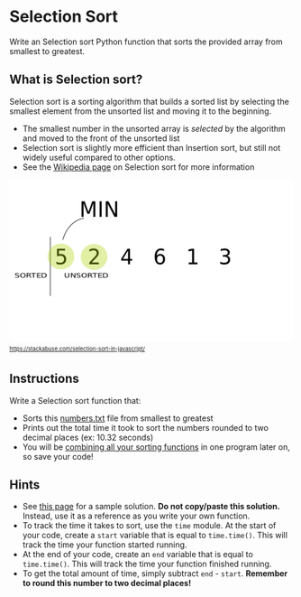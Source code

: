 # Selection Sort
Write an Selection sort Python function that sorts the provided array from smallest to greatest.

## What is Selection sort?
Selection sort is a sorting algorithm that builds a sorted list by selecting the smallest element from the unsorted list and moving it to the beginning.
* The smallest number in the unsorted array is *selected* by the algorithm and moved to the front of the unsorted list
* Selection sort is slightly more efficient than Insertion sort, but still not widely useful compared to other options.
* See the [Wikipedia page](https://en.wikipedia.org/wiki/Selection_sort) on Selection sort for more information

![Selection sort](../images/selection_sort.gif)
<sub><sup>https://stackabuse.com/selection-sort-in-javascript/</sub></sup>

## Instructions
Write a Selection sort function that:
* Sorts this [numbers.txt](./numbers.txt) file from smallest to greatest
* Prints out the total time it took to sort the numbers rounded to two decimal places (ex: 10.32 seconds)
* You will be [combining all your sorting functions](./sorting_algorithms.md) in one program later on, so save your code!

## Hints
* See [this page](https://www.geeksforgeeks.org/selection-sort/) for a sample solution. **Do not copy/paste this solution.** Instead, use it as a reference as you write your own function.
* To track the time it takes to sort, use the `time` module. At the start of your code, create a `start` variable that is equal to `time.time()`. This will track the time your function started running.
* At the end of your code, create an `end` variable that is equal to `time.time()`. This will track the time your function finished running.
* To get the total amount of time, simply subtract `end` - `start`. **Remember to round this number to two decimal places!**
